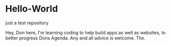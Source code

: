 # Hello-World
just a test repository


Hey, Don here, I'm learning coding to help build apps as well as websites, to better progress Dons Agenda.
Any and all advice is welcome. Thx.
